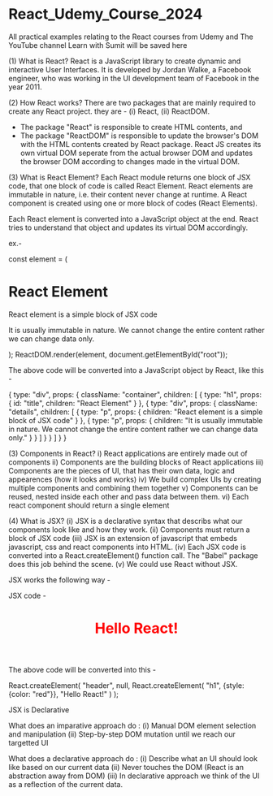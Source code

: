 # React_Udemy_Course_2024

All practical examples relating to the React courses from Udemy and The YouTube channel Learn with Sumit will be saved here

(1) What is React?
React is a JavaScript library to create dynamic and interactive User Interfaces.
It is developed by Jordan Walke, a Facebook engineer, who was working in the UI development team of Facebook in the year 2011.

(2) How React works?
There are two packages that are mainly required to create any React project. they are - 
(i) React, (ii) ReactDOM.
* The package "React" is responsible to create HTML contents, and
* The package "ReactDOM" is responsible to update the browser's DOM with the HTML contents created by React package.
React JS creates its own virtual DOM seperate from the actual browser DOM and updates the browser DOM according to changes made in the virtual DOM.

(3) What is React Element?
Each React module returns one block of JSX code, that one block of code is called React Element.
React elements are immutable in nature, i.e. their content never change at runtime.
A React component is created using one or more block of codes (React Elements).

Each React element is converted into a JavaScript object at the end. React tries to understand that object and updates its virtual DOM accordingly.

ex.-

const element = (
  <div className="container">
    <h1 id="title">React Element</h1>
    <div className="details">
      <p>React element is a simple block of JSX code</p>
      <p>It is usually immutable in nature. We cannot change the entire content rather we can change data only.</p>
    </div>
  </div>
);
ReactDOM.render(element, document.getElementById("root"));

The above code will be converted into a JavaScript object by React, like this -

{
  type: "div",
  props: {
    className: "container",
    children: [
      {
        type: "h1",
        props: {
          id: "title",
          children: "React Element"
        }
      },
      {
        type: "div",
        props: {
          className: "details",
          children: [
            {
              type: "p",
              props: {
                children: "React element is a simple block of JSX code"
              }
            },
            {
              type: "p",
              props: {
                children: "It is usually immutable in nature. We cannot change the entire content rather we can change data only."
              }
            }
          ]
        }
      }
    ]
  }
}

(3) Components in React?
i) React applications are entirely made out of components
ii) Components are the building blocks of React applications
iii) Components are the pieces of UI, that has their own data, logic and appearences (how it looks and works)
iv) We build complex UIs by creating multiple components and combining them together
v) Components can be reused, nested inside each other and pass data between them.
vi) Each react component should return a single element

(4) What is JSX?
(i) JSX is a declarative syntax that describs what our components look like and how they work.
(ii) Components must return a block of JSX code
(iii) JSX is an extension of javascript that embeds javascript, css and react components into HTML.
(iv) Each JSX code is converted into a React.createElement() function call. The "Babel" package does this job behind the scene.
(v) We could use React without JSX.

JSX works the following way -

JSX code -

<header>
  <h1 style="color: red;">Hello React!</h1>
</header>

The above code will be converted into this -

React.createElement(
"header",
null,
React.createElement(
"h1",
{style: {color: "red"}},
"Hello React!"
)
);

JSX is Declarative

What does an imparative approach do :
(i) Manual DOM element selection and manipulation
(ii) Step-by-step DOM mutation until we reach our targetted UI

What does a declarative approach do :
(i) Describe what an UI should look like based on our current data
(ii) Never touches the DOM (React is an abstraction away from DOM)
(iii) In declarative approach we think of the UI as a reflection of the current data.


